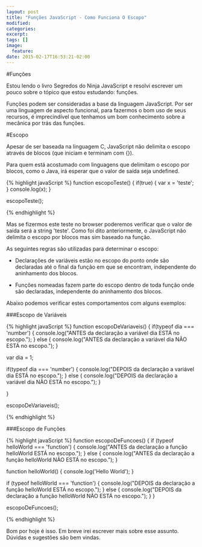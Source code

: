 ```yaml
---
layout: post
title: "Funções JavaScript - Como Funciona O Escopo"
modified:
categories: 
excerpt:
tags: []
image:
  feature:
date: 2015-02-17T16:53:21-02:00
---
```


#Funções

Estou lendo o livro Segredos do Ninja JavaScript e resolvi escrever um pouco sobre o tópico que estou estudando: funções. 

Funções podem ser consideradas a base da linguagem JavaScript. Por ser uma linguagem de aspecto funcional, para fazermos o bom uso de seus recursos, é imprecindível que tenhamos um bom conhecimento sobre a mecânica por trás das funções. 

#Escopo

Apesar de ser baseada na linguagem C, JavaScript não delimita o escopo através de blocos (que iniciam e terminam com {}).

Para quem está acostumado com linguagens que delimitam o escopo por blocos, como o Java, irá esperar que o valor de saída seja undefined.

{% highlight javaScript %}
 function escopoTeste() { 
   if(true) {
     var x = 'teste';
   }
   console.log(x);
 }

 escopoTeste();

{% endhighlight %}

Mas se fizermos este teste no browser poderemos verificar que o valor de saída será a string 'teste'. Como foi dito anteriormente, o JavaScript não delimita o escopo por blocos mas sim baseado na função. 

As seguintes regras são utilizadas para determinar o escopo:

- Declarações de variáveis estão no escopo do ponto onde são declaradas até o final da função em que se encontram, independente do aninhamento dos blocos.

- Funções nomeadas fazem parte do escopo dentro de toda função onde são declaradas, independente do aninhamento dos blocos.

Abaixo podemos verificar estes comportamentos com alguns exemplos:

###Escopo de Variáveis

{% highlight javaScript %}
function escopoDeVariaveis() {
  if(typeof dia === 'number') {
    console.log("ANTES da declaração a variável dia ESTÁ no escopo.");
  } else {
    console.log("ANTES da declaração a variável dia NÃO ESTÁ no escopo.");
  }

  var dia = 1;

  if(typeof dia === 'number') {
    console.log("DEPOIS da declaração a variável dia ESTÁ no escopo.");
  } else {
    console.log("DEPOIS da declaração a variável dia NÃO ESTÁ no escopo.");
  }		  
  
}

escopoDeVariaveis();

{% endhighlight %}

###Escopo de Funções

{% highlight javaScript %}
function escopoDeFuncoes() {
  if (typeof helloWorld === 'function') {
    console.log("ANTES da declaração a função helloWorld ESTÁ no escopo.");
  } else {
    console.log("ANTES da declaração a função helloWorld NÃO ESTÁ no escopo.");
  }

  function helloWorld() {	console.log('Hello World'); }

  if (typeof helloWorld === 'function') {
    console.log("DEPOIS da declaração a função helloWorld ESTÁ no escopo.");
  } else {
    console.log("DEPOIS da declaração a função helloWorld NÃO ESTÁ no escopo.");
  }
}

escopoDeFuncoes();

{% endhighlight %}

Bom por hoje é isso. Em breve irei escrever mais sobre esse assunto. Dúvidas e sugestões são bem vindas.
